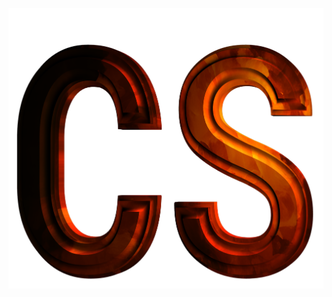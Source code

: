 ![](https://raw.githubusercontent.com/CreationStory/CreationStory.github.io/main/SmallWindow/Write/CS.png)

